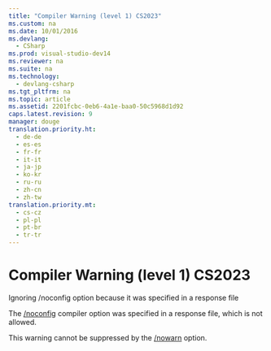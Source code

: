 ```yaml
---
title: "Compiler Warning (level 1) CS2023"
ms.custom: na
ms.date: 10/01/2016
ms.devlang: 
  - CSharp
ms.prod: visual-studio-dev14
ms.reviewer: na
ms.suite: na
ms.technology: 
  - devlang-csharp
ms.tgt_pltfrm: na
ms.topic: article
ms.assetid: 2201fcbc-0eb6-4a1e-baa0-50c5968d1d92
caps.latest.revision: 9
manager: douge
translation.priority.ht: 
  - de-de
  - es-es
  - fr-fr
  - it-it
  - ja-jp
  - ko-kr
  - ru-ru
  - zh-cn
  - zh-tw
translation.priority.mt: 
  - cs-cz
  - pl-pl
  - pt-br
  - tr-tr
---
```

# Compiler Warning (level 1) CS2023
Ignoring /noconfig option because it was specified in a response file  
  
 The [/noconfig](../Topic/-noconfig%20\(C%23%20Compiler%20Options\).md) compiler option was specified in a response file, which is not allowed.  
  
 This warning cannot be suppressed by the [/nowarn](../Topic/-nowarn%20\(C%23%20Compiler%20Options\).md) option.